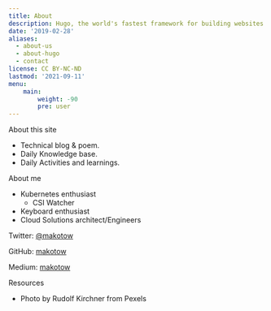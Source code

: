 ```yaml
---
title: About
description: Hugo, the world's fastest framework for building websites
date: '2019-02-28'
aliases:
  - about-us
  - about-hugo
  - contact
license: CC BY-NC-ND
lastmod: '2021-09-11'
menu:
    main: 
        weight: -90
        pre: user
---
```



 About this site

* Technical blog & poem.
* Daily Knowledge base.
* Daily Activities and learnings.

About me

* Kubernetes enthusiast
  * CSI Watcher
* Keyboard enthusiast
* Cloud Solutions architect/Engineers

Twitter: [@makotow](https://twitter.com/makotow)

GitHub: [makotow](https://github.com/makotow)

Medium: [makotow](https://medium.com/@makotow)

Resources

* Photo by Rudolf Kirchner from Pexels